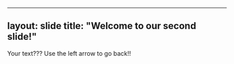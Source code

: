 ---
 layout: slide
 title: "Welcome to our second slide!"
 --- 
Your text???
Use the left arrow to go back!!
